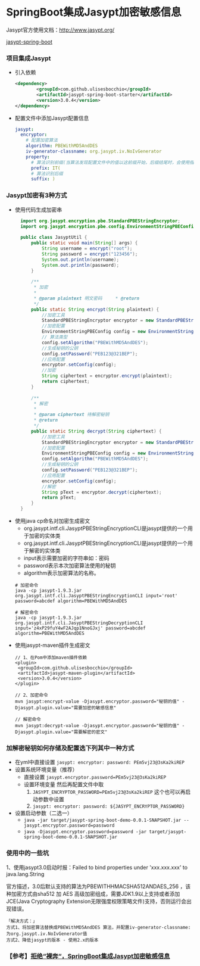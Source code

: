 # SpringBoot集成Jasypt加密敏感信息

Jasypt官方使用文档：http://www.jasypt.org/

[jasypt-spring-boot](https://github.com/ulisesbocchio/jasypt-spring-boot)

### 项目集成Jasypt
- 引入依赖
    ```xml
    <dependency>
            <groupId>com.github.ulisesbocchio</groupId>
            <artifactId>jasypt-spring-boot-starter</artifactId>
            <version>3.0.4</version>
    </dependency>
    ```
- 配置文件中添加Jasypt配置信息
    ```yaml
    jasypt:
      encryptor:
        # 配置加密算法
        algorithm: PBEWithMD5AndDES
        iv-generator-classname: org.jasypt.iv.NoIvGenerator
        property:
          # 算法识别前缀(当算法发现配置文件中的值以这前缀开始，后缀结尾时，会使用指定算法解密)
          prefix: IT(
          # 算法识别后缀
          suffix: )
    ```  
  
### Jasypt加密有3种方式
- 使用代码生成加密串
    ```java
      import org.jasypt.encryption.pbe.StandardPBEStringEncryptor;
      import org.jasypt.encryption.pbe.config.EnvironmentStringPBEConfig;
      
      public class JasyptUtil {
          public static void main(String[] args) {
              String username = encrypt("root");
              String password = encrypt("123456");
              System.out.println(username);
              System.out.println(password);
          }
      
          /**
           * 加密
           *
           * @param plaintext 明文密码     * @return
           */
          public static String encrypt(String plaintext) {
              //加密工具
              StandardPBEStringEncryptor encryptor = new StandardPBEStringEncryptor();
              //加密配置
              EnvironmentStringPBEConfig config = new EnvironmentStringPBEConfig();
              // 算法类型
              config.setAlgorithm("PBEWithMD5AndDES");
              //生成秘钥的公钥
              config.setPassword("PEB123@321BEP");
              //应用配置
              encryptor.setConfig(config);
              //加密
              String ciphertext = encryptor.encrypt(plaintext);
              return ciphertext;
          }
      
          /**
           * 解密
           *
           * @param ciphertext 待解密秘钥
           * @return
           */
          public static String decrypt(String ciphertext) {
              //加密工具
              StandardPBEStringEncryptor encryptor = new StandardPBEStringEncryptor();
              //加密配置
              EnvironmentStringPBEConfig config = new EnvironmentStringPBEConfig();
              config.setAlgorithm("PBEWithMD5AndDES");
              //生成秘钥的公钥
              config.setPassword("PEB123@321BEP");
              //应用配置
              encryptor.setConfig(config);
              //解密
              String pText = encryptor.decrypt(ciphertext);
              return pText;
          }
      }
    ```  
- 使用java cp命名对加密生成密文
    - org.jasypt.intf.cli.JasyptPBEStringEncryptionCLI是jasypt提供的一个用于加密的实体类
    - org.jasypt.intf.cli.JasyptPBEStringEncryptionCLI是jasypt提供的一个用于解密的实体类
    - input表示需要加密的字符串如：密码
    - password表示本次加密算法使用的秘钥
    - algorithm表示加密算法的名称。  
    ```shell
    # 加密命令
    java -cp jasypt-1.9.3.jar org.jasypt.intf.cli.JasyptPBEStringEncryptionCLI input='root' password=abcdef algorithm=PBEWithMD5AndDES
    
    # 解密命令
    java -cp jasypt-1.9.3.jar org.jasypt.intf.cli.JasyptPBEStringDecryptionCLI input='z4xP29fuY4wF2AJqp1NnoGJxj' password=abcdef algorithm=PBEWithMD5AndDES
    ```
- 使用jasypt-maven插件生成密文
    ```shell
    // 1、在Pom中添加maven插件依赖
    <plugin>
     <groupId>com.github.ulisesbocchio</groupId>
     <artifactId>jasypt-maven-plugin</artifactId>
     <version>3.0.4</version>
    </plugin>
    
    // 2、加密命令
    mvn jasypt:encrypt-value -Djasypt.encryptor.password="秘钥的值" -Djasypt.plugin.value="需要加密的敏感信息"
    
    // 解密命令
    mvn jasypt:decrypt-value -Djasypt.encryptor.password="秘钥的值" -Djasypt.plugin.value="需要解密的密文"
    ```
### 加解密秘钥如何存储及配置选下列其中一种方式
- 在yml中直接设置
    `jasypt:
      encryptor:
        password: PEm5vj23@3sKa2kiREP`
-  设置系统环境变量（推荐）
    - 直接设置 `jasypt.encryptor.password=PEm5vj23@3sKa2kiREP`
    - 设置环境变量 然后再配置文件中取
        1. `JASYPT_ENCRYPTOR_PASSWORD=PEm5vj23@3sKa2kiREP` 这个也可以再启动参数中设置
        2. `jasypt:
              encryptor:
                password: ${JASYPT_ENCRYPTOR_PASSWORD}`
- 设置启动参数（二选一）
    - 	`java -jar target/jasypt-spring-boot-demo-0.0.1-SNAPSHOT.jar --jasypt.encryptor.password=password`
    - 	`java -Djasypt.encryptor.password=password -jar target/jasypt-spring-boot-demo-0.0.1-SNAPSHOT.jar` 
    
    
### 使用中的一些坑    
1、使用jasypt3.0启动时报：Failed to bind properties under 'xxx.xxx.xxx' to java.lang.String

官方描述，3.0后默认支持的算法为PBEWITHHMACSHA512ANDAES_256 ，该种加密方式由sha512 加 AES 高级加密组成，需要JDK1.9以上支持或者添加JCE(Java Cryptography Extension无限强度权限策略文件)支持，否则运行会出现错误。
```
「解决方式：」
方式1、将加密算法替换成PBEWithMD5AndDES 算法，并配置iv-generator-classname: 为org.jasypt.iv.NoIvGenerator值
方式2、降低jasypt的版本 - 使用2.x的版本
```


### 【参考】[拒绝“裸奔“，SpringBoot集成Jasypt加密敏感信息](https://zhuanlan.zhihu.com/p/518439781)
 

